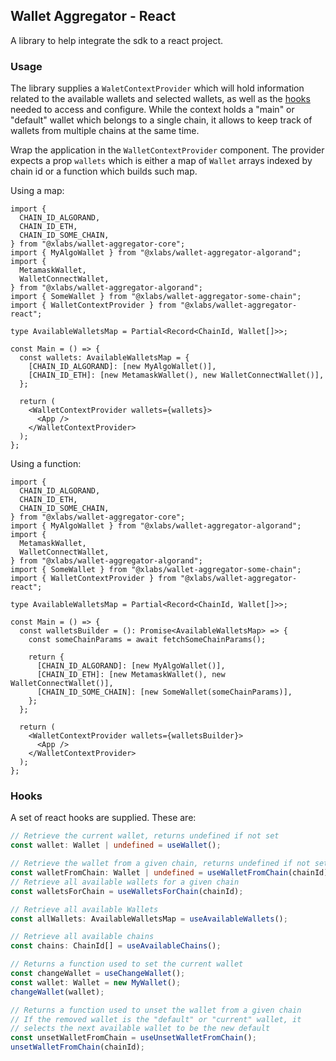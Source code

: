 ## Wallet Aggregator - React

A library to help integrate the sdk to a react project.

### Usage

The library supplies a `WaletContextProvider` which will hold information related to the available wallets and selected wallets, as well as the [hooks](#hooks) needed to access and configure. While the context holds a "main" or "default" wallet which belongs to a single chain, it allows to keep track of wallets from multiple chains at the same time.

Wrap the application in the `WalletContextProvider` component. The provider expects a prop `wallets` which is either a map of `Wallet` arrays indexed by chain id or a function which builds such map.

Using a map:

```tsx
import {
  CHAIN_ID_ALGORAND,
  CHAIN_ID_ETH,
  CHAIN_ID_SOME_CHAIN,
} from "@xlabs/wallet-aggregator-core";
import { MyAlgoWallet } from "@xlabs/wallet-aggregator-algorand";
import {
  MetamaskWallet,
  WalletConnectWallet,
} from "@xlabs/wallet-aggregator-algorand";
import { SomeWallet } from "@xlabs/wallet-aggregator-some-chain";
import { WalletContextProvider } from "@xlabs/wallet-aggregator-react";

type AvailableWalletsMap = Partial<Record<ChainId, Wallet[]>>;

const Main = () => {
  const wallets: AvailableWalletsMap = {
    [CHAIN_ID_ALGORAND]: [new MyAlgoWallet()],
    [CHAIN_ID_ETH]: [new MetamaskWallet(), new WalletConnectWallet()],
  };

  return (
    <WalletContextProvider wallets={wallets}>
      <App />
    </WalletContextProvider>
  );
};
```

Using a function:

```tsx
import {
  CHAIN_ID_ALGORAND,
  CHAIN_ID_ETH,
  CHAIN_ID_SOME_CHAIN,
} from "@xlabs/wallet-aggregator-core";
import { MyAlgoWallet } from "@xlabs/wallet-aggregator-algorand";
import {
  MetamaskWallet,
  WalletConnectWallet,
} from "@xlabs/wallet-aggregator-algorand";
import { SomeWallet } from "@xlabs/wallet-aggregator-some-chain";
import { WalletContextProvider } from "@xlabs/wallet-aggregator-react";

type AvailableWalletsMap = Partial<Record<ChainId, Wallet[]>>;

const Main = () => {
  const walletsBuilder = (): Promise<AvailableWalletsMap> => {
    const someChainParams = await fetchSomeChainParams();

    return {
      [CHAIN_ID_ALGORAND]: [new MyAlgoWallet()],
      [CHAIN_ID_ETH]: [new MetamaskWallet(), new WalletConnectWallet()],
      [CHAIN_ID_SOME_CHAIN]: [new SomeWallet(someChainParams)],
    };
  };

  return (
    <WalletContextProvider wallets={walletsBuilder}>
      <App />
    </WalletContextProvider>
  );
};
```

### Hooks

A set of react hooks are supplied. These are:

```ts
// Retrieve the current wallet, returns undefined if not set
const wallet: Wallet | undefined = useWallet();

// Retrieve the wallet from a given chain, returns undefined if not set
const walletFromChain: Wallet | undefined = useWalletFromChain(chainId);
// Retrieve all available wallets for a given chain
const walletsForChain = useWalletsForChain(chainId);

// Retrieve all available Wallets
const allWallets: AvailableWalletsMap = useAvailableWallets();

// Retrieve all available chains
const chains: ChainId[] = useAvailableChains();

// Returns a function used to set the current wallet
const changeWallet = useChangeWallet();
const wallet: Wallet = new MyWallet();
changeWallet(wallet);

// Returns a function used to unset the wallet from a given chain
// If the removed wallet is the "default" or "current" wallet, it
// selects the next available wallet to be the new default
const unsetWalletFromChain = useUnsetWalletFromChain();
unsetWalletFromChain(chainId);
```
